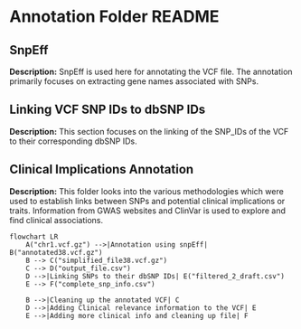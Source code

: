 # Annotation Folder README

## SnpEff

**Description:** SnpEff is used here for annotating the VCF file. The annotation primarily focuses on extracting gene names associated with SNPs.

## Linking VCF SNP IDs to dbSNP IDs

**Description:** This section focuses on the linking of the SNP_IDs of the VCF to their corresponding dbSNP IDs.

## Clinical Implications Annotation

**Description:** This folder looks into the various methodologies which were used to establish links between SNPs and potential clinical implications or traits. Information from GWAS websites and ClinVar is used to explore and find clinical associations.


```mermaid 
flowchart LR
    A("chr1.vcf.gz") -->|Annotation using snpEff| B("annotated38.vcf.gz")
    B --> C("simplified_file38.vcf.gz")
    C --> D("output_file.csv")
    D -->|Linking SNPs to their dbSNP IDs| E("filtered_2_draft.csv")
    E --> F("complete_snp_info.csv")

    B -->|Cleaning up the annotated VCF| C
    D -->|Adding Clinical relevance information to the VCF| E
    E -->|Adding more clinical info and cleaning up file| F
